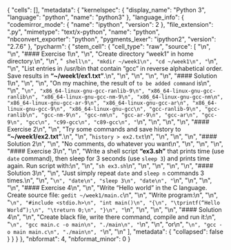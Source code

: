 {
 "cells": [],
 "metadata": {
  "kernelspec": {
   "display_name": "Python 3",
   "language": "python",
   "name": "python3"
  },
  "language_info": {
   "codemirror_mode": {
    "name": "ipython",
    "version": 2
   },
   "file_extension": ".py",
   "mimetype": "text/x-python",
   "name": "python",
   "nbconvert_exporter": "python",
   "pygments_lexer": "ipython2",
   "version": "2.7.6"
  },
  "pycharm": {
   "stem_cell": {
    "cell_type": "raw",
    "source": [
     "\n",
     "\n",
     "#### Exercise 1\n",
     "\n",
     "Create directory “week1” in home directory.\n",
     "\n",
     "``` shell\n",
     "mkdir ~/week1\n",
     "cd ~/week1\n",
     "```\n",
     "\n",
     "List entries in /usr/bin that contain “gcc” in reverse alphabetical order. Save results in **“~/week1/ex1.txt”**.\n",
     "\n",
     "\n",
     "\n",
     "\n",
     "#### Solution 1\n",
     "\n",
     "\n",
     "On my machine, the result of ```to be added command``` is\n",
     "\n",
     "```\n",
     "x86_64-linux-gnu-gcc-ranlib-9\n",
     "x86_64-linux-gnu-gcc-ranlib\n",
     "x86_64-linux-gnu-gcc-nm-9\n",
     "x86_64-linux-gnu-gcc-nm\n",
     "x86_64-linux-gnu-gcc-ar-9\n",
     "x86_64-linux-gnu-gcc-ar\n",
     "x86_64-linux-gnu-gcc-9\n",
     "x86_64-linux-gnu-gcc\n",
     "gcc-ranlib-9\n",
     "gcc-ranlib\n",
     "gcc-nm-9\n",
     "gcc-nm\n",
     "gcc-ar-9\n",
     "gcc-ar\n",
     "gcc-9\n",
     "gcc\n",
     "c99-gcc\n",
     "c89-gcc\n",
     "```\n",
     "\n",
     "\n",
     "\n",
     "#### Exercise 2\n",
     "\n",
     "Try some commands and save history to **“~/week1/ex2.txt”**.\n",
     "\n",
     "```history > ex2.txt```\n",
     "\n",
     "\n",
     "\n",
     "#### Solution 2\n",
     "\n",
     "No comments, do whatever you want\n",
     "\n",
     "\n",
     "\n",
     "#### Exercise 3\n",
     "\n",
     "Write a shell script **“ex3.sh”** that prints time (use ```date``` command), then sleep for 3 seconds (use ```sleep 3```) and prints time again. Run script with:\n",
     "\n",
     "```sh ex3.sh```\n",
     "\n",
     "\n",
     "\n",
     "\n",
     "#### Solution 3\n",
     "\n",
     "Just simply repeat ```date``` and ```sleep n``` commands 3 times.\n",
     "\n",
     "```\n",
     "date\n",
     "sleep 3\n",
     "date\n",
     "```\n",
     "\n",
     "\n",
     "\n",
     "#### Exercise 4\n",
     "\n",
     "Write “Hello world” in the C language. Create source file: ```gedit ~/week1/main.c```\n",
     "\n",
     "Write program:\n",
     "\n",
     "```\n",
     "#include <stdio.h>\n",
     "int main()\n",
     "{\n",
     "\tprintf(“Hello World”);\n",
     "\treturn 0;\n",
     "}\n",
     "```\n",
     "\n",
     "\n",
     "\n",
     "#### Solution 4\n",
     "\n",
     "Create black file, write there command, compile and run it:\n",
     "```\n",
     "gcc main.c -o main\n",
     "./main\n",
     "```\n",
     "\n",
     "or\n",
     "```\n",
     "gcc -o main main.c\n",
     "./main\n",
     "```\n",
     "\n"
    ],
    "metadata": {
     "collapsed": false
    }
   }
  }
 },
 "nbformat": 4,
 "nbformat_minor": 0
}